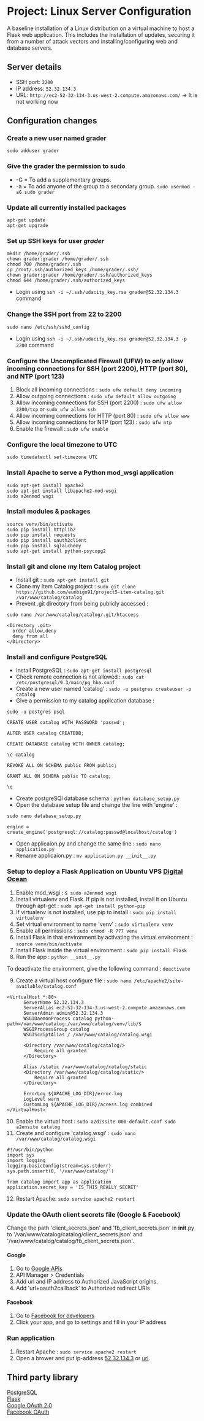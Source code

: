 # Project: Linux Server Configuration

A baseline installation of a Linux distribution on a virtual machine to host a Flask web application. This includes the installation of updates, securing it from a number of attack vectors and installing/configuring web and database servers.


## Server details
- SSH port: `2200`
- IP address: `52.32.134.3`
- URL: `http://ec2-52-32-134-3.us-west-2.compute.amazonaws.com/`
-> It is not working now

## Configuration changes
### Create a new user named grader
`sudo adduser grader`

### Give the grader the permission to sudo
  - -G = To add a supplementary groups.
  - -a = To add anyone of the group to a secondary group.
`sudo usermod -aG sudo grader`

### Update all currently installed packages
```
apt-get update
apt-get upgrade
```

### Set up SSH keys for user *grader*
```
mkdir /home/grader/.ssh
chown grader:grader /home/grader/.ssh
chmod 700 /home/grader/.ssh
cp /root/.ssh/authorized_keys /home/grader/.ssh/
chown grader:grader /home/grader/.ssh/authorized_keys
chmod 644 /home/grader/.ssh/authorized_keys
```

- Login using `ssh -i ~/.ssh/udacity_key.rsa grader@52.32.134.3` command

### Change the SSH port from 22 to 2200
`sudo nano /etc/ssh/sshd_config`

- Login using `ssh -i ~/.ssh/udacity_key.rsa grader@52.32.134.3 -p 2200` command

### Configure the Uncomplicated Firewall (UFW) to only allow incoming connections for SSH (port 2200), HTTP (port 80), and NTP (port 123)
  1. Block all incoming connections :
  `sudo ufw default deny incoming`
  2. Allow outgoing connections :
  `sudo ufw default allow outgoing`
  3. Allow incoming connections for SSH (port 2200) :
  `sudo ufw allow 2200/tcp` or `sudo ufw allow ssh`
  4. Allow incoming connections for HTTP (port 80) :
  `sudo ufw allow www`
  5. Allow incoming connections for NTP (port 123) :
  `sudo ufw ntp`
  6. Enable the firewall :
  `sudo ufw enable`

### Configure the local timezone to UTC
`sudo timedatectl set-timezone UTC`

### Install Apache to serve a Python mod_wsgi application
```
sudo apt-get install apache2
sudo apt-get install libapache2-mod-wsgi
sudo a2enmod wsgi
```

### Install modules & packages
```
source venv/bin/activate
sudo pip install httplib2
sudo pip install requests
sudo pip install oauth2client
sudo pip install sqlalchemy
sudo apt-get install python-psycopg2
```

### Install git and clone my Item Catalog project
  - Install git :
  `sudo apt-get install git`
  - Clone my Item Catalog project :
  `sudo git clone https://github.com/eunbigo91/project5-item-catalog.git /var/www/catalog/catalog`
  - Prevent .git directory from being publicly accessed :
  ```
  sudo nano /var/www/catalog/catalog/.git/htaccess

  <Directory .git>
    order allow,deny
    deny from all
  </Directory>
  ```

### Install and configure PostgreSQL
  - Install PostgreSQL :
  `sudo apt-get install postgresql`
  - Check remote connection is not allowed :
  `sudo cat /etc/postgresql/9.3/main/pg_hba.conf`
  - Create a new user named 'catalog' :
  `sudo -u postgres createuser -p catalog`
  - Give a permission to my catalog application database :
  ```
  sudo -u postgres psql
  
  CREATE USER catalog WITH PASSWORD 'passwd';
  
  ALTER USER catalog CREATEDB;
  
  CREATE DATABASE catalog WITH OWNER catalog;
  
  \c catalog
  
  REVOKE ALL ON SCHEMA public FROM public;
  
  GRANT ALL ON SCHEMA public TO catalog;
  
  \q
  ```
  - Create postgreSQl database schema :
  `python database_setup.py`
  - Open the database setup file and change the line with 'engine' :
  ```
  sudo nano database_setup.py  
  
  engine = create_engine('postgresql://catalog:passwd@localhost/catalog')
  ```
  - Open applicaion.py and change the same line :
  `sudo nano application.py`
  - Rename applicaion.py :
  `mv application.py __init__.py`

### Setup to deploy a Flask Application on Ubuntu VPS [Digital Ocean](https://www.digitalocean.com/community/tutorials/how-to-deploy-a-flask-application-on-an-ubuntu-vps)
  1. Enable mod_wsgi : `$ sudo a2enmod wsgi`
  2. Install virtualenv and Flask. If pip is not installed, install it on Ubuntu through apt-get : `sudo apt-get install python-pip`
  3. If virtualenv is not installed, use pip to install : `sudo pip install virtualenv`
  4. Set virtual environment to name 'venv' : `sudo virtualenv venv`
  5. Enable all permissions : `sudo chmod -R 777 venv`
  6. Install Flask in that environment by activating the virtual environment : `source venv/bin/activate`
  7. Install Flask inside the virtual environment : `sudo pip install Flask`
  8. Run the app : `python __init__.py`

  To deactivate the environment, give the following command :
  `deactivate`

  9. Create a virtual host configure file :
  `sudo nano /etc/apache2/site-available/catalog.conf`
  ```
  <VirtualHost *:80>
        ServerName 52.32.134.3
        ServerAlias ec2-52-32-134-3.us-west-2.compute.amazonaws.com
        ServerAdmin admin@52.32.134.3
        WSGIDaemonProcess catalog python-path=/var/www/catalog:/var/www/catalog/venv/lib/$
        WSGIProcessGroup catalog
        WSGIScriptAlias / /var/www/catalog/catalog.wsgi

        <Directory /var/www/catalog/catalog/>
            Require all granted
        </Directory>

        Alias /static /var/www/catalog/catalog/static
        <Directory /var/www/catalog/catalog/static/>
            Require all granted
        </Directory>

        ErrorLog ${APACHE_LOG_DIR}/error.log
        LogLevel warn
        CustomLog ${APACHE_LOG_DIR}/access.log combined
  </VirtualHost>
  ```
  10. Enable the virtual host :
  `sudo a2dissite 000-default.conf
  sudo a2ensite catalog`
  11. Create and configure 'catalog.wsgi' :
  `sudo nano /var/www/catalog/catalog.wsgi`
  ```
  #!/usr/bin/python
  import sys
  import logging
  logging.basicConfig(stream=sys.stderr)
  sys.path.insert(0, '/var/www/catalog/')

  from catalog import app as application
  application.secret_key = 'IS_THIS_REALLY_SECRET'
  ```
  12. Restart Apache:
  `sudo service apache2 restart`

### Update the OAuth client secrets file (Google & Facebook)
Change the path 'client_secrets.json' and 'fb_client_secrets.json' in __init__.py to '/var/www/catalog/catalog/client_secrets.json' and '/var/www/catalog/catalog/fb_client_secrets.json'.
#### Google
  1. Go to [Google APIs](https://console.developers.google.com/apis)
  2. API Manager > Credentials
  3. Add url and IP address to Authorized JavaScript origins.
  4. Add 'url+oauth2callback' to Authorized redirect URIs

#### Facebook
  1. Go to [Facebook for developers](https://developers.facebook.com/apps/)
  2. Click your app, and go to settings and fill in your IP address

### Run application
1. Restart Apache :
`sudo service apache2 restart`
2. Open a brower and put ip-address [52.32.134.3](http://52.32.134.3/) or [url](http://ec2-52-32-134-3.us-west-2.compute.amazonaws.com/).


## Third party library
[PostgreSQL](https://www.postgresql.org/)  
[Flask](http://flask.pocoo.org/)  
[Google OAuth 2.0](https://console.developers.google.com/apis)  
[Facebook OAuth](https://developers.facebook.com/apps/)  


